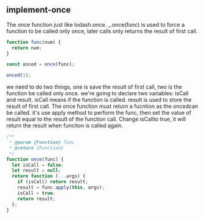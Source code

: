 ## implement-once

The once function just like lodash.once. \_.once(func) is used to force a function to be called only once, later calls only returns the result of first call.

```js
function func(num) {
  return num;
}

const onced = once(func);

onced(1);
```

we need to do two things, one is save the result of first call, two is the function be called only once.
we're going to declare two variables: isCall and result. isCall means if the function is called. result is used to store the result of first call.
The once function must return a fucntion as the oncedcan be called. it's use apply method to perform the func, then set the value of result equal to the result of the function call.
Change isCallto true, it will return the result when funciton is called again.

```js
/**
 * @param {Function} func
 * @return {Function}
 */
function once(func) {
  let isCall = false;
  let result = null;
  return function (...args) {
    if (isCall) return result;
    result = func.apply(this, args);
    isCall = true;
    return result;
  };
}
```
